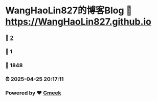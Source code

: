 # WangHaoLin827的博客Blog :link: https://WangHaoLin827.github.io 
### :page_facing_up: [2](https://WangHaoLin827.github.io/tag.html) 
### :speech_balloon: 1 
### :hibiscus: 1848 
### :alarm_clock: 2025-04-25 20:17:11 
### Powered by :heart: [Gmeek](https://github.com/Meekdai/Gmeek)

